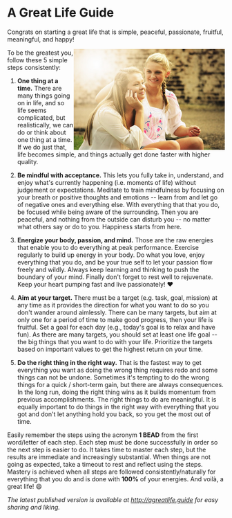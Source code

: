 A Great Life Guide
==================

Congrats on starting a great life that is simple, peaceful, passionate, fruitful, meaningful, and happy!

<img align="right" src="happiness.jpg" width="350px">

To be the greatest you, follow these 5 simple steps consistently:

1. **One thing at a time.** There are many things going on in life, and so life seems complicated, but realistically,
   we can do or think about one thing at a time. If we do just that, life becomes simple, and things actually get
   done faster with higher quality.

2. **Be mindful with acceptance.** This lets you fully take in, understand, and enjoy what's currently happening
   (i.e. moments of life) without judgement or expectations. Meditate to train mindfulness by focusing on your breath or
   positive thoughts and emotions -- learn from and let go of negative ones and everything else. With everything that
   that you do, be focused while being aware of the surrounding. Then you are peaceful, and nothing from the outside
   can disturb you -- no matter what others say or do to you. Happiness starts from here.

3. **Energize your body, passion, and mind.** Those are the raw energies that enable you to do everything at peak
   performance. Exercise regularly to build up energy in your body. Do what you love, enjoy everything that
   you do, and be your true self to let your passion flow freely and wildly. Always keep learning and thinking to push
   the boundary of your mind. Finally don't forget to rest well to rejuvenate. Keep your heart pumping fast and live
   passionately! :heart:

4. **Aim at your target.** There must be a target (e.g. task, goal, mission) at any time as it provides the direction
   for what you want to do so you don't wander around aimlessly. There can be many targets, but aim at only one for a
   period of time to make good progress, then your life is fruitful. Set a goal for each day (e.g., today's goal is to
   relax and have fun). As there are many targets, you should set at least one life goal -- the big things that you want
   to do with your life. Prioritize the targets based on important values to get the highest return on your time.

5. **Do the right thing in the right way.** That is the fastest way to get everything you want as doing the wrong thing
   requires redo and some things can not be undone. Sometimes it's tempting to do the wrong things for a quick /
   short-term gain, but there are always consequences. In the long run, doing the right thing wins as it builds momentum
   from previous accomplishments. The right things to do are meaningful. It is equally important to do things in the
   right way with everything that you got and don't let anything hold you back, so you get the most out of time.

Easily remember the steps using the acronym **1 BEAD** from the first word/letter of each step. Each step must be done
successfully in order so the next step is easier to do. It takes time to master each step, but the results are immediate
and increasingly substantial. When things are not going as expected, take a timeout to rest and reflect using the steps.
Mastery is achieved when all steps are followed consistently/naturally for everything that you do and is done with
**100%** of your energies. And voilà, a great life! :smile:

*The latest published version is available at http://agreatlife.guide for easy sharing and liking.*

